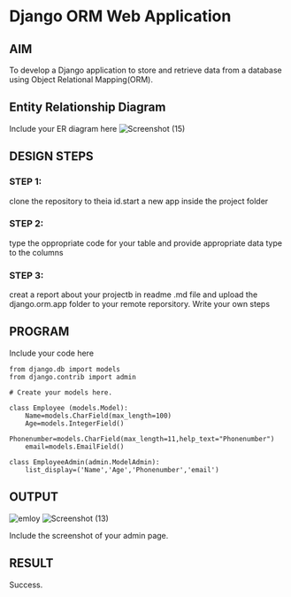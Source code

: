 # Django ORM Web Application

## AIM
To develop a Django application to store and retrieve data from a database using Object Relational Mapping(ORM).

## Entity Relationship Diagram

Include your ER diagram here
![Screenshot (15)](https://user-images.githubusercontent.com/119643785/209985811-178423bc-7e33-4749-a266-09deb79fb9ac.png)

## DESIGN STEPS

### STEP 1:
clone the repository to theia id.start a new app inside the project folder
### STEP 2:
type the oppropriate code for your table and provide appropriate data type to the columns
### STEP 3:
creat a report about your projectb in readme .md file and upload the django.orm.app folder to your remote reporsitory.
Write your own steps

## PROGRAM

Include your code here
```
from django.db import models
from django.contrib import admin

# Create your models here.

class Employee (models.Model): 
    Name=models.CharField(max_length=100)
    Age=models.IntegerField()
    Phonenumber=models.CharField(max_length=11,help_text="Phonenumber")
    email=models.EmailField()

class EmployeeAdmin(admin.ModelAdmin):
    list_display=('Name','Age','Phonenumber','email')
```

## OUTPUT
![emloy](./image/Screenshot(13).png)
![Screenshot (13)](https://user-images.githubusercontent.com/119643785/209985651-385990ab-54e1-45df-9288-6513a7db58ed.png)


Include the screenshot of your admin page.


## RESULT
Success.
